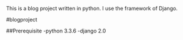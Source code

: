 This is a blog project written in python.
I use the framework of Django.

#blogproject

##Prerequisite
-python 3.3.6
-django 2.0
